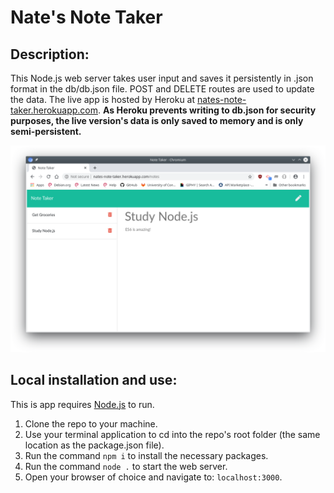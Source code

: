 # Nate's Note Taker

## Description:

This Node.js web server takes user input and saves it persistently in .json format in the db/db.json file. POST and DELETE routes are used to update the data. The live app is hosted by Heroku at [nates-note-taker.herokuapp.com](https://nates-note-taker.herokuapp.com/). **As Heroku prevents writing to db.json for security purposes, the live version's data is only saved to memory and is only semi-persistent.**

![App Screenshot](public/assets/img/Note-Taker.png)

## Local installation and use:

This is app requires [Node.js](https://nodejs.org/en/) to run.

1. Clone the repo to your machine.
2. Use your terminal application to cd into the repo's root folder (the same location as the package.json file).
3. Run the command `npm i` to install the necessary packages.
4. Run the command `node .` to start the web server.
5. Open your browser of choice and navigate to: `localhost:3000`.

